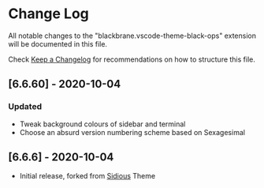 # Change Log

All notable changes to the "blackbrane.vscode-theme-black-ops" extension will be documented in this file.

Check [Keep a Changelog](http://keepachangelog.com/) for recommendations on how to structure this file.

## [6.6.60] - 2020-10-04

### Updated

- Tweak background colours of sidebar and terminal
- Choose an absurd version numbering scheme based on Sexagesimal

## [6.6.6] - 2020-10-04

- Initial release, forked from [Sidious] Theme

[Sidious]: https://github.com/sidiousvic/sidious-vscode-theme/
